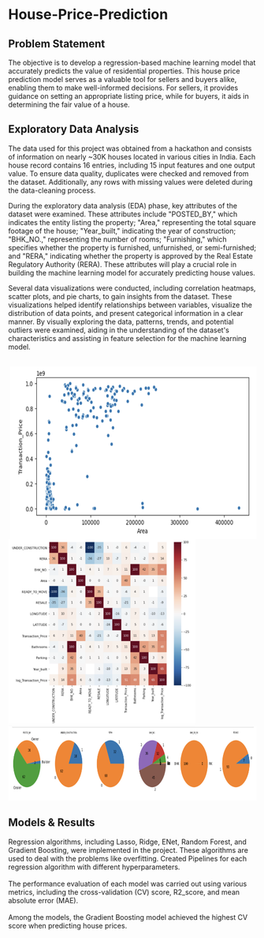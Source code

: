 # House-Price-Prediction
## Problem Statement 

The objective is to develop a regression-based machine learning model that accurately predicts the value of residential properties. This house price prediction model serves as a valuable tool for sellers and buyers alike, enabling them to make well-informed decisions. For sellers, it provides guidance on setting an appropriate listing price, while for buyers, it aids in determining the fair value of a house.

## Exploratory Data Analysis

The data used for this project was obtained from a hackathon and consists of information on nearly ~30K houses located in various cities in India. Each house record contains 16 entries, including 15 input features and one output value. To ensure data quality, duplicates were checked and removed from the dataset. Additionally, any rows with missing values were deleted during the data-cleaning process. <br>

During the exploratory data analysis (EDA) phase, key attributes of the dataset were examined. These attributes include "POSTED_BY," which indicates the entity listing the property; "Area," representing the total square footage of the house; "Year_built," indicating the year of construction; "BHK_NO.," representing the number of rooms; "Furnishing," which specifies whether the property is furnished, unfurnished, or semi-furnished; and "RERA," indicating whether the property is approved by the Real Estate Regulatory Authority (RERA). These attributes will play a crucial role in building the machine learning model for accurately predicting house values.

Several data visualizations were conducted, including correlation heatmaps, scatter plots, and pie charts, to gain insights from the dataset. These visualizations helped identify relationships between variables, visualize the distribution of data points, and present categorical information in a clear manner. By visually exploring the data, patterns, trends, and potential outliers were examined, aiding in the understanding of the dataset's characteristics and assisting in feature selection for the machine learning model.
<br>
<br>
<p>                                                                                                                      
<img src="https://github.com/Nikhil27-sudo/House-Price-Prediction/blob/main/scatterplot.png" width="500" height="350" align="right">
<img src="https://github.com/Nikhil27-sudo/House-Price-Prediction/blob/main/heatmap.png" width="380" height="380" align="left"> <br>
</p>  
<br>
<br>
<br>
<br>
<br>
<br>
<br>
<br>
<br>
<br>
<br>
<br>
<br>
<br>
<br>
<p align="center">
<img src="https://github.com/Nikhil27-sudo/House-Price-Prediction/blob/main/piechart.png" width="800" height="150"> <br>
</p> 

## Models & Results

Regression algorithms, including Lasso, Ridge, ENet, Random Forest, and Gradient Boosting, were implemented in the project. 
These algorithms are used to deal with the problems like overfitting. 
Created Pipelines for each regression algorithm with different hyperparameters.
<br>
<br>
The performance evaluation of each model was carried out using various metrics, including the cross-validation (CV) score, R2_score, and 
mean absolute error (MAE). 
<br>
<br>
Among the models, the Gradient Boosting model achieved the highest CV score when predicting house prices. 
<br>
